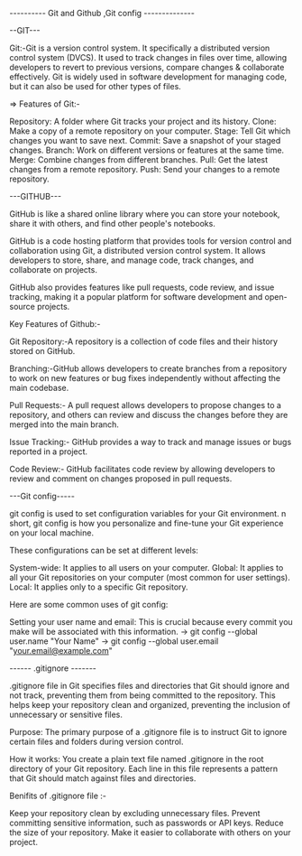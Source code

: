 

---------- Git and Github ,Git config --------------

--GIT---

Git:-Git is a version control system. It specifically a distributed version control system (DVCS). 
It used to track changes in files over time, allowing developers to revert to previous versions, compare changes & collaborate effectively. 
Git is widely used in software development for managing code, but it can also be used for other types of files. 


=> Features  of Git:-

Repository: A folder where Git tracks your project and its history.
Clone: Make a copy of a remote repository on your computer.
Stage: Tell Git which changes you want to save next.
Commit: Save a snapshot of your staged changes.
Branch: Work on different versions or features at the same time.
Merge: Combine changes from different branches.
Pull: Get the latest changes from a remote repository.
Push: Send your changes to a remote repository.


---GITHUB---

GitHub is like a shared online library where you can store your notebook, share it with others, and find other people's notebooks.

GitHub is a code hosting platform that provides tools for version control and collaboration using Git, a distributed version control system. It allows developers to store, share, and manage code, track changes, and collaborate on projects.

GitHub also provides features like pull requests, code review, and issue tracking, making it a popular platform for software development and open-source projects. 

Key Features of Github:-

Git Repository:-A repository is a collection of code files and their history stored on GitHub. 

Branching:-GitHub allows developers to create branches from a repository to work on new features or bug fixes independently without affecting the main codebase. 

Pull Requests:- A pull request allows developers to propose changes to a repository, and others can review and discuss the changes before they are merged into the main branch. 

Issue Tracking:- GitHub provides a way to track and manage issues or bugs reported in a project. 

Code Review:- GitHub facilitates code review by allowing developers to review and comment on changes proposed in pull requests.


---Git config-----

git config is used to set configuration variables for your Git environment. n short, git config is how you personalize and fine-tune your Git experience on your local machine.

These configurations can be set at different levels:

System-wide: It applies to all users on your computer.
Global: It applies to all your Git repositories on your computer (most common for user settings).
Local: It applies only to a specific Git repository.

Here are some common uses of git config:

Setting your user name and email: This is crucial because every commit you make will be associated with this information.
-> git config --global user.name "Your Name"
-> git config --global user.email "your.email@example.com"




------ .gitignore -------

 .gitignore file in Git specifies files and directories that Git should ignore and not track, preventing them from being committed to the repository. This helps keep your repository clean and organized, preventing the inclusion of unnecessary or sensitive files. 
 
 Purpose:
The primary purpose of a .gitignore file is to instruct Git to ignore certain files and folders during version control. 

How it works:
You create a plain text file named .gitignore in the root directory of your Git repository. Each line in this file represents a pattern that Git should match against files and directories. 

Benifits of .gitignore file :- 

Keep your repository clean by excluding unnecessary files. 
Prevent committing sensitive information, such as passwords or API keys. 
Reduce the size of your repository. 
Make it easier to collaborate with others on your project. 

 




















